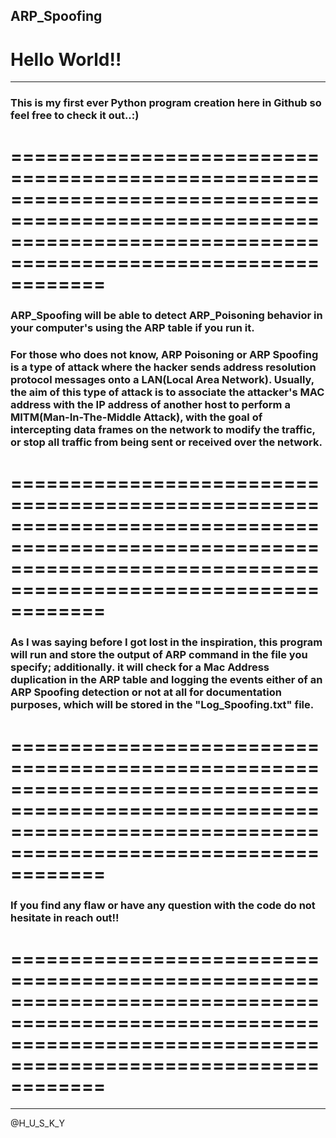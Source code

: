 ## ARP_Spoofing

# Hello World!!
********************************************************************************************************************************************************************
  ### This is my first ever Python program creation here in Github so feel free to check it out..:)
====================================================================================================================================================================
====================================================================================================================================================================
  ### ARP_Spoofing will be able to detect ARP_Poisoning behavior in your computer's using the ARP table if you run it.

  ### For those who does not know, ARP Poisoning or ARP Spoofing is a type of attack where the hacker sends address resolution protocol messages onto a LAN(Local Area Network). Usually, the aim of this type of attack is to associate the attacker's MAC address with the IP address of another host to perform a MITM(Man-In-The-Middle Attack), with the goal of intercepting data frames on the network to modify the traffic, or stop all traffic from being sent or received over the network.
====================================================================================================================================================================
====================================================================================================================================================================
  ### As I was saying before I got lost in the inspiration, this program will run and store the output of ARP command in the file you specify; additionally. it will check for a Mac Address duplication in the ARP table and logging the events either of an ARP Spoofing detection or not at all for documentation purposes, which will be stored in the "Log_Spoofing.txt" file.
====================================================================================================================================================================
==================================================================================================================================================================== 
  ### If you find any flaw or have any question with the code do not hesitate in reach out!!
====================================================================================================================================================================
====================================================================================================================================================================
********************************************************************************************************************************************************************
@H_U_S_K_Y
